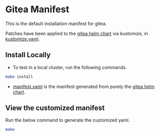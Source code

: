 # Gitea Manifest
This is the default installation manifest for gitea.

Patches have been applied to the [gitea helm chart](https://gitea.com/gitea/helm-chart) via kustomize, in [kustomize.yaml](./kustomization.yaml).

## Install Locally
- To test in a local cluster, run the following commands.

```bash
make install
```

- [manifest.yaml](./manifest.yaml) is the manifest generated from purely the [gitea helm chart](https://gitea.com/gitea/helm-chart).

## View the customized manifest
Run the below command to generate the customized yaml.
```bash
make
```
